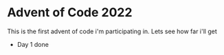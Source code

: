# Advent of Code 2022

This is the first advent of code i'm participating in. Lets see how far i'll get
* Day 1 done

